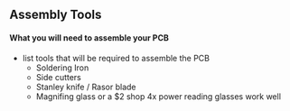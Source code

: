 

## Assembly Tools
#### What you will need to assemble your PCB

 - list tools that will be required to assemble the PCB
	- Soldering Iron
	- Side cutters
	- Stanley knife / Rasor blade
	- Magnifing glass or a $2 shop 4x power reading glasses work well
